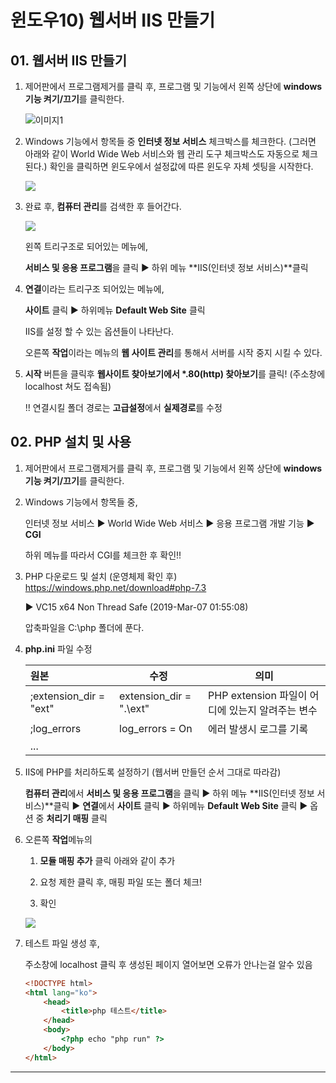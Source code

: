 # 윈도우10) 웹서버 IIS 만들기



## 01. 웹서버 IIS 만들기

1. 제어판에서 프로그램제거를 클릭 후, 
   프로그램 및 기능에서 왼쪽 상단에 **windows 기능 켜기/끄기**를 클릭한다.

   ![이미지1](https://code.d2.co.kr/2019/ella/images/img_server01.gif)

2. Windows 기능에서 항목들 중 **인터넷 정보 서비스** 체크박스를 체크한다.
   (그러면 아래와 같이 World Wide Web 서비스와 웹 관리 도구 체크박스도 자동으로 체크 된다.)
   확인을 클릭하면 윈도우에서 설정값에 따른 윈도우 자체 셋팅을 시작한다.

   ![](https://code.d2.co.kr/2019/ella/images/img_server02.gif)

3. 완료 후, **컴퓨터 관리**를 검색한 후 들어간다.

   ![](https://code.d2.co.kr/2019/ella/images/img_server04.gif)

   왼쪽 트리구조로 되어있는 메뉴에, 

   **서비스 및 응용 프로그램**을 클릭 ▶ 하위 메뉴 **IIS(인터넷 정보 서비스)**클릭

4. **연결**이라는 트리구조 되어있는 메뉴에,

   **사이트** 클릭 ▶ 하위메뉴 **Default Web Site**  클릭

   IIS를 설정 할 수 있는 옵션들이 나타난다.

   오른쪽 **작업**이라는 메뉴의 **웹 사이트 관리**를 통해서 서버를 시작 중지 시킬 수 있다.

5. **시작** 버튼을 클릭후 **웹사이트 찾아보기에서 \*.80(http) 찾아보기**를 클릭! (주소창에 localhost 쳐도 접속됨)

   !! 연결시킬 폴더 경로는 **고급설정**에서 **실제경로**를 수정



## 02. PHP 설치 및 사용

1. 제어판에서 프로그램제거를 클릭 후, 
   프로그램 및 기능에서 왼쪽 상단에 **windows 기능 켜기/끄기**를 클릭한다.

2. Windows 기능에서 항목들 중, 

   인터넷 정보 서비스 ▶  World Wide Web 서비스 ▶ 응용 프로그램 개발 기능 ▶ **CGI** 

   하위 메뉴를 따라서 CGI를 체크한 후 확인!!

3. PHP 다운로드 및 설치 (운영체제 확인 후)
   <https://windows.php.net/download#php-7.3>

    ▶ VC15 x64 Non Thread Safe (2019-Mar-07 01:55:08)

   압축파일을 C:\php 폴더에 푼다.

4. **php.ini** 파일 수정

   | 원본                   | 수정                    | 의미                                             |
   | :--------------------- | ----------------------- | ------------------------------------------------ |
   | ;extension_dir = "ext" | extension_dir = ".\ext" | PHP extension 파일이 어디에 있는지 알려주는 변수 |
   | ;log_errors            | log_errors = On         | 에러 발생시 로그를 기록                          |
   | ...                    |                         |                                                  |

5. IIS에 PHP를 처리하도록 설정하기 (웹서버 만들던 순서 그대로 따라감)

   **컴퓨터 관리**에서 **서비스 및 응용 프로그램**을 클릭 ▶ 하위 메뉴 **IIS(인터넷 정보 서비스)**클릭 ▶ **연결**에서 **사이트** 클릭 ▶ 하위메뉴 **Default Web Site**  클릭 
   ▶ 옵션 중 **처리기 매핑** 클릭

6. 오른쪽 **작업**메뉴의 

   1) **모듈 매핑 추가** 클릭 아래와 같이 추가

   2) 요청 제한 클릭 후, 매핑 파일 또는 폴더 체크!

   3) 확인

     ![](https://code.d2.co.kr/2019/ella/images/img_server05.gif)

7. 테스트 파일 생성 후,

    주소창에 localhost 클릭 후 생성된 페이지 열어보면 오류가 안나는걸 알수 있음

   ```HTML
   <!DOCTYPE html>
   <html lang="ko">
       <head>
           <title>php 테스트</title>
       </head>
       <body>
           <?php echo "php run" ?>
       </body>
   </html>
   
   ```

   

------



[IIS Web Server에 PHP  설치 및 사용]: https://flexsdk.tistory.com/23
[윈도우10 웹서버 IIS만들기]: https://doyeworld.tistory.com/1

